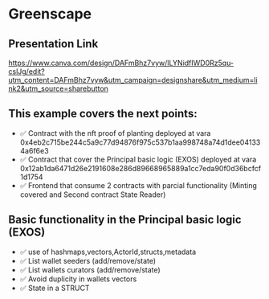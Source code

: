 # Greenscape

## Presentation Link
https://www.canva.com/design/DAFmBhz7vyw/lLYNidfIWD0Rz5qu-cslJg/edit?utm_content=DAFmBhz7vyw&utm_campaign=designshare&utm_medium=link2&utm_source=sharebutton

## This example covers the next points:
- ✅ Contract with the nft proof of planting deployed at vara 0x4eb2c715be244c5a9c77d94876f975c537b1aa998748a74d1dee041334a6f6e3
- ✅ Contract that cover the Principal basic logic (EXOS) deployed at vara 0x12ab1da6471d26e2191608e286d89668965889a1cc7eda90f0d36bcfcf1d1754
- ✅ Frontend that consume 2 contracts with parcial functionality (Minting covered and Second contract State Reader) 


## Basic functionality in the Principal basic logic (EXOS)
- ✅ use of hashmaps,vectors,ActorId,structs,metadata
- ✅ List wallet seeders (add/remove/state)
- ✅ List wallets curators (add/remove/state)
- ✅ Avoid duplicity in wallets vectors
- ✅ State in a STRUCT



